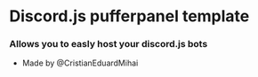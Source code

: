 # Discord.js pufferpanel template

### Allows you to easly host your discord.js bots

 - Made by @CristianEduardMihai